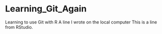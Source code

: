 # Learning_Git_Again
Learning to use Git with R
A line I wrote on the local computer
This is a line from RStudio.
